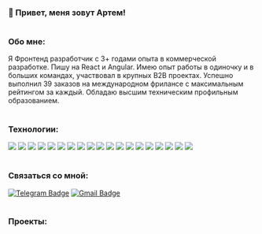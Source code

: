 
### 👋 Привет, меня зовут Артем!
#

### Обо мне:

Я Фронтенд разработчик с 3+ годами опыта в коммерческой разработке. Пишу на React и Angular. Имею опыт работы в одиночку и в больших командах, участвовал в крупных B2B проектах. Успешно выполнил 39 заказов на международном фрилансе с максимальным рейтингом за каждый. Обладаю высшим техническим профильным образованием.

#

### Технологии:
<div>
  <img src="https://img.shields.io/badge/JavaScript-1F2544?style=for-the-badge&logo=javascript&logoColor=#F7DF1E"/> 
  <img src="https://img.shields.io/badge/TypeScript-1F2544?style=for-the-badge&logo=typescript&logoColor=#3178C6"/> 
  <img src="https://img.shields.io/badge/HTML-1F2544?style=for-the-badge&logo=html5&logoColor=#E34F26"/> 
  <img src="https://img.shields.io/badge/CSS-1F2544?style=for-the-badge&logo=css3&logoColor=1572B6"/> 
  <img src="https://img.shields.io/badge/Sass-1F2544?style=for-the-badge&logo=sass&logoColor=#CC6699"/> 
  <img src="https://img.shields.io/badge/React-1F2544?style=for-the-badge&logo=react&logoColor=#61DAFB"/> 
  <img src="https://img.shields.io/badge/Redux-1F2544?style=for-the-badge&logo=redux&logoColor=764ABC"/> 
  <img src="https://img.shields.io/badge/Angular-1F2544?style=for-the-badge&logo=angular&logoColor=DD1100"/> 
  <img src="https://img.shields.io/badge/JQuery-1F2544?style=for-the-badge&logo=jquery&logoColor=0769AD"/> 
  <img src="https://img.shields.io/badge/Bootstrap-1F2544?style=for-the-badge&logo=bootstrap&logoColor=#7952B3"/> 
  <img src="https://img.shields.io/badge/Tailwind-1F2544?style=for-the-badge&logo=tailwindcss&logoColor=#06B6D4"/> 
  <img src="https://img.shields.io/badge/Git-1F2544?style=for-the-badge&logo=git&logoColor=#F05032"/> 
  <img src="https://img.shields.io/badge/Vite-1F2544?style=for-the-badge&logo=vite&logoColor=#646CFF"/> 
  <img src="https://img.shields.io/badge/Webpack-1F2544?style=for-the-badge&logo=webpack&logoColor=#8DD6F9"/> 
  <img src="https://img.shields.io/badge/Node.JS-1F2544?style=for-the-badge&logo=nodedotjs&logoColor=#339933"/> 
  <img src="https://img.shields.io/badge/Python-1F2544?style=for-the-badge&logo=python&logoColor=#3776AB"/> 
  <img src="https://img.shields.io/badge/PHP-1F2544?style=for-the-badge&logo=php&logoColor=#777BB4"/> 
  <img src="https://img.shields.io/badge/C++-1F2544?style=for-the-badge&logo=cplusplus&logoColor=00599C"/> 
  <img src="https://img.shields.io/badge/PostgreSQL-1F2544?style=for-the-badge&logo=postgresql&logoColor=#4169E1"/> 
</div>

#

### Связаться со мной:

[![Telegram Badge](https://img.shields.io/badge/Telegram-1F2544?style=for-the-badge&logo=telegram&logoColor=#26A5E4)](https://t.me/melyfr) [![Gmail Badge](https://img.shields.io/badge/Email-1F2544?style=for-the-badge&logo=maildotru&logoColor=F7DF1E)](mailto:kornienko-web@yandex.ru)

#

### Проекты:



